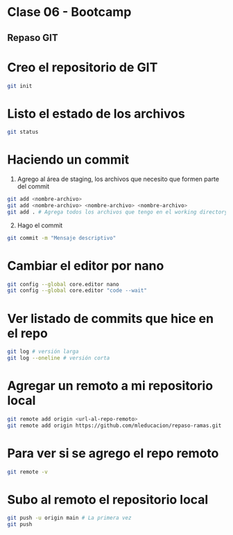 # Clase 06 - Bootcamp

## Repaso GIT

# Creo el repositorio de GIT

```sh
git init
```

# Listo el estado de los archivos


```sh
git status
```

# Haciendo un commit

1.  Agrego al área de staging, los archivos que necesito que formen parte del commit

```sh
git add <nombre-archivo>
git add <nombre-archivo> <nombre-archivo> <nombre-archivo> 
git add . # Agrega todos los archivos que tengo en el working directory (WD)
```

2. Hago el commit

```sh
git commit -m "Mensaje descriptivo"
```

# Cambiar el editor por nano

```sh
git config --global core.editor nano
git config --global core.editor "code --wait"
``` 

# Ver listado de commits que hice en el repo

```sh
git log # versión larga
git log --oneline # versión corta
``` 

# Agregar un remoto a mi repositorio local

```sh
git remote add origin <url-al-repo-remoto>
git remote add origin https://github.com/mleducacion/repaso-ramas.git
```

# Para ver si se agrego el repo remoto

```sh
git remote -v
```

# Subo al remoto el repositorio local

```sh
git push -u origin main # La primera vez
git push
```